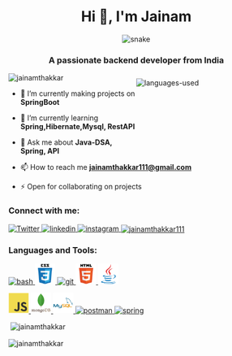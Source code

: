 <h1 align="center">Hi 👋, I'm Jainam </h1>
<!--- snake-->
<div align="center">
  <img  src="https://developers.giphy.com/branch/master/static/api-512d36c09662682717108a38bbb5c57d.gif"
       alt="snake" /></a>
</div>
<h3 align="center">A passionate backend developer from India</h3>
<img align="right" width="50%" height="150px"  style="margin-top:10px;" src="https://github-readme-stats.vercel.app/api/top-langs?username=jainamthakkar&show_icons=true&locale=en&layout=compact&theme=merko" alt="languages-used" />


<p align="left"> <img src="https://komarev.com/ghpvc/?username=jainamthakkar-sp&label=Profile%20views&color=0e75b6&style=flat" alt="jainamthakkar" /> </p>

- 🔭 I’m currently making projects on **SpringBoot**

- 🌱 I’m currently learning **Spring,Hibernate,Mysql, RestAPI**

- 💬 Ask me about **Java-DSA, Spring, API**

- 📫 How to reach me **jainamthakkar111@gmail.com**

- ⚡ Open for collaborating on projects

<h3 align="left">Connect with me:</h3>
<p align="left">

<a href="https://twitter.com/jainam_thakkar">
  <img src="https://cdn.jsdelivr.net/gh/dmhendricks/signature-social-icons/icons/round-flat-filled/50px/twitter.png" alt="Twitter" title="Twitter" width="40" height="40"/>
</a>
<a href="https://www.linkedin.com/in/jainam-thakkar-845245183/">
  <img src="https://cdn.jsdelivr.net/gh/dmhendricks/signature-social-icons/icons/round-flat-filled/50px/linkedin.png" alt="linkedin" title="linkedin" width="40" height="40"/>
</a>
<a href="https://instagram.com/jainamthakkar">
  <img src="https://cdn.jsdelivr.net/gh/dmhendricks/signature-social-icons/icons/round-flat-filled/50px/instagram.png" alt="instagram" title="instagram" width="40" height="40"/>
</a>
<a href="https://leetcode.com/jainamthakkar111/" target="blank"><img align="center" src="https://raw.githubusercontent.com/rahuldkjain/github-profile-readme-generator/master/src/images/icons/Social/leet-code.svg" alt="jainamthakkar111" height="40" width="40" /></a>


</p>

<h3 align="left">Languages and Tools:</h3>
<p align="left"> 


 <a href="https://www.gnu.org/software/bash/" target="_blank" rel="noreferrer"> <img src="https://www.vectorlogo.zone/logos/gnu_bash/gnu_bash-icon.svg" alt="bash" width="40" height="40"/> </a> 
<a href="https://www.w3schools.com/css/" target="_blank" rel="noreferrer"> <img src="https://raw.githubusercontent.com/devicons/devicon/master/icons/css3/css3-original-wordmark.svg" alt="css3" width="40" height="40"/> </a> 
 <a href="https://git-scm.com/" target="_blank" rel="noreferrer"> <img src="https://www.vectorlogo.zone/logos/git-scm/git-scm-icon.svg" alt="git" width="40" height="40"/> </a> 
 <a href="https://www.w3.org/html/" target="_blank" rel="noreferrer"> <img src="https://raw.githubusercontent.com/devicons/devicon/master/icons/html5/html5-original-wordmark.svg" alt="html5" width="40" height="40"/> </a> 
 <a href="https://www.java.com" target="_blank" rel="noreferrer"> <img src="https://raw.githubusercontent.com/devicons/devicon/master/icons/java/java-original.svg" alt="java" width="40" height="40"/> </a> 
 
 <a href="https://developer.mozilla.org/en-US/docs/Web/JavaScript" target="_blank" rel="noreferrer"> <img src="https://raw.githubusercontent.com/devicons/devicon/master/icons/javascript/javascript-original.svg" alt="javascript" width="40" height="40"/> </a> 
 <a href="https://www.mongodb.com/" target="_blank" rel="noreferrer"> <img src="https://raw.githubusercontent.com/devicons/devicon/master/icons/mongodb/mongodb-original-wordmark.svg" alt="mongodb" width="40" height="40"/> </a> 
 <a href="https://www.mysql.com/" target="_blank" rel="noreferrer"> <img src="https://raw.githubusercontent.com/devicons/devicon/master/icons/mysql/mysql-original-wordmark.svg" alt="mysql" width="40" height="40"/> </a> 
 <a href="https://postman.com" target="_blank" rel="noreferrer"> <img src="https://www.vectorlogo.zone/logos/getpostman/getpostman-icon.svg" alt="postman" width="40" height="40"/> </a> 
 <a href="https://spring.io/" target="_blank" rel="noreferrer"> <img src="https://www.vectorlogo.zone/logos/springio/springio-icon.svg" alt="spring" width="40" height="40"/> </a> 
 </p>


<p>&nbsp;<img align="center" src="https://github-readme-stats.vercel.app/api?username=jainamthakkar&show_icons=true&locale=en" alt="jainamthakkar" /></p>

<p><img align="center" src="https://github-readme-streak-stats.herokuapp.com/?user=jainamthakkar&" alt="jainamthakkar" /></p>

